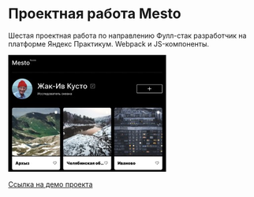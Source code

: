 # Проектная работа Mesto

Шестая проектная работа по направлению Фулл-стак разработчик на платформе Яндекс Практикум. Webpack и JS-компоненты.

![index.html preview](./preview.jpeg)

[Cсылка на демо проекта](https://konopat.github.io/mesto-project-ff/)
